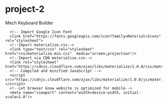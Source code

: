 # project-2
Mech Keyboard Builder


      <!-- Import Google Icon Font
      <link href="https://fonts.googleapis.com/icon?family=Material+Icons" rel="stylesheet">
      <!--Import materialize.css-->
      <link type="text/css" rel="stylesheet" href="css/materialize.min.css"  media="screen,projection"/>
      <!--Import via CDN materialize.css-->
      <link rel="stylesheet" href="https://cdnjs.cloudflare.com/ajax/libs/materialize/1.0.0/css/materialize.min.css">
      <!-- Compiled and minified JavaScript -->
      <script src="https://cdnjs.cloudflare.com/ajax/libs/materialize/1.0.0/js/materialize.min.js"></script>
      <!--Let browser know website is optimized for mobile-->
      <meta name="viewport" content="width=device-width, initial-scale=1.0"/>